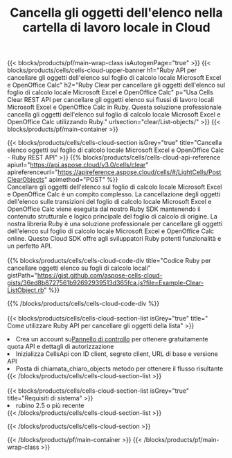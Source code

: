 ﻿---
title:  Cancella gli oggetti dell'elenco nella cartella di lavoro locale in Cloud
description: API cloud e SDK per cancellare gli oggetti dell'elenco su Microsoft Excel e OpenOffice Calc. Cancella gli oggetti dell'elenco sui fogli di calcolo locali tramite il Cells Cloud API. L'SDK supporta i tipi di linguaggi di sviluppo. Includono Android, C#, Go, Java, NodeJS, Perl, PHP, Python, Ruby e swift.
url: /it/ruby/clear/list-objects/
---
{{< blocks/products/pf/main-wrap-class isAutogenPage="true" >}}
{{< blocks/products/cells/cells-cloud-upper-banner h1="Ruby API per cancellare gli oggetti dell\'elenco sul foglio di calcolo locale Microsoft Excel e OpenOffice Calc" h2="Ruby Clear per cancellare gli oggetti dell\'elenco sul foglio di calcolo locale Microsoft Excel e OpenOffice Calc" p="Usa Cells Clear REST API per cancellare gli oggetti elenco sui flussi di lavoro locali Microsoft Excel e OpenOffice Calc in Ruby. Questa soluzione professionale cancella gli oggetti dell\'elenco sul foglio di calcolo locale Microsoft Excel e OpenOffice Calc utilizzando Ruby." urlsection="clear/List-objects/" >}}
{{< blocks/products/pf/main-container >}}

{{< blocks/products/cells/cells-cloud-section isGrey="true" title="Cancella elenco oggetti sul foglio di calcolo locale Microsoft Excel e OpenOffice Calc - Ruby REST API" >}}
{{% blocks/products/cells/cells-cloud-api-reference apiurl="https://api.aspose.cloud/v3.0/cells/clear" apireferenceurl="https://apireference.aspose.cloud/cells/#/LightCells/PostClearObjects" apimethod="POST" %}}
<br/>
Cancellare gli oggetti dell'elenco sul foglio di calcolo locale Microsoft Excel e OpenOffice Calc è un compito complesso. La cancellazione degli oggetti dell'elenco sulle transizioni del foglio di calcolo locale Microsoft Excel e OpenOffice Calc viene eseguita dal nostro Ruby SDK mantenendo il contenuto strutturale e logico principale del foglio di calcolo di origine. La nostra libreria Ruby è una soluzione professionale per cancellare gli oggetti dell'elenco sul foglio di calcolo locale Microsoft Excel e OpenOffice Calc online. Questo Cloud SDK offre agli sviluppatori Ruby potenti funzionalità e un perfetto API.
<br/>
<br/>
{{% blocks/products/cells/cells-cloud-code-div title="Codice Ruby per cancellare oggetti elenco su fogli di calcolo locali" gistPath="https://gist.github.com/aspose-cells-cloud-gists/36ed8b8727561b92692939513d365fca.js?file=Example-Clear-ListObject.rb" %}}
  
{{% /blocks/products/cells/cells-cloud-code-div %}}
<br/>
<br/>
{{< blocks/products/cells/cells-cloud-section-list isGrey="true" title=" Come utilizzare Ruby API per cancellare gli oggetti della lista" >}}
<li> Crea un account su<a href="https://dashboard.aspose.cloud/">Pannello di controllo</a> per ottenere gratuitamente quota API e dettagli di autorizzazione</li>
<li>Inizializza CellsApi con ID client, segreto client, URL di base e versione API</li>
<li>Posta di chiamata_chiaro_objects metodo per ottenere il flusso risultante</li>
{{< /blocks/products/cells/cells-cloud-section-list >}}
<br/>
<br/>
{{< blocks/products/cells/cells-cloud-section-list isGrey="true" title="Requisiti di sistema" >}}
<li>rubino 2.5 o più recente</li>
{{< /blocks/products/cells/cells-cloud-section-list >}}

{{< /blocks/products/cells/cells-cloud-section >}}

{{< /blocks/products/pf/main-container >}}
{{< /blocks/products/pf/main-wrap-class >}}
